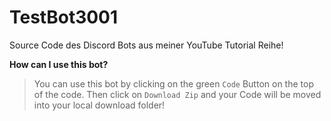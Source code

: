 # TestBot3001
Source Code des Discord Bots aus meiner YouTube Tutorial Reihe!

**How can I use this bot?**
> You can use this bot by clicking on the green `Code` Button on the top of the code. Then click on `Download Zip` and your Code will be moved into your local download folder!
